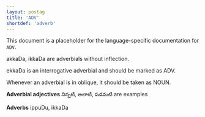 ```yaml
---
layout: postag
title: 'ADV'
shortdef: 'adverb'
---
```


This document is a placeholder for the language-specific documentation
for `ADV`.

akkaDa, ikkaDa are adverbials without inflection.

ekkaDa is an interrogative adverbial and should be marked as ADV.

Whenever an adverbial is in oblique, it should be taken as NOUN.

**Adverbial  adjectives**
నిన్నటి, అలాటి, పడమటి are examples

**Adverbs**
ippuDu, ikkaDa
